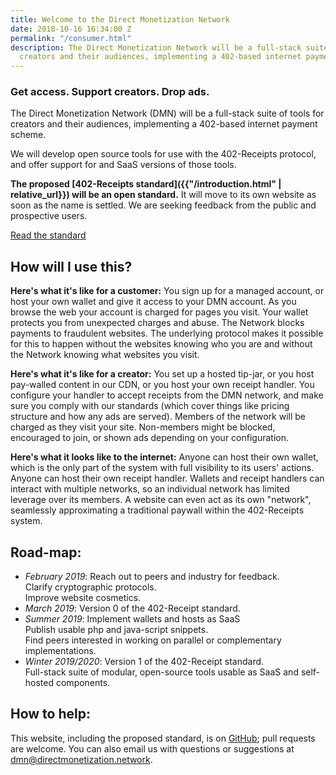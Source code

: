 ```yaml
---
title: Welcome to the Direct Monetization Network
date: 2018-10-16 16:34:00 Z
permalink: "/consumer.html"
description: The Direct Monetization Network will be a full-stack suite of tools for
  creators and their audiences, implementing a 402-based internet payment scheme.
---
```


### Get access. Support creators. Drop ads.


The Direct Monetization Network (DMN) will be a full-stack suite of tools for creators and their audiences, implementing a 402-based internet payment scheme.

We will develop open source tools for use with the 402-Receipts protocol, and offer support for and SaaS versions of those tools. 

**The proposed [402-Receipts standard]({{"/introduction.html" | relative_url}}) will be an open standard.** It will move to its own website as soon as the name is settled. We are seeking feedback from the public and prospective users.

<a class="call-to-action" href="introduction.html">Read the standard</a>

## How will I use this?
**Here's what it's like for a customer:** You sign up for a managed account, or host your own wallet and give it access to your DMN account. As you browse the web your account is charged for pages you visit. Your wallet protects you from unexpected charges and abuse. The Network blocks payments to fraudulent websites. The underlying protocol makes it possible for this to happen without the websites knowing who you are and without the Network knowing what websites you visit.

**Here's what it's like for a creator:** You set up a hosted tip-jar, or you host pay-walled content in our CDN, or you host your own receipt handler. You configure your handler to accept receipts from the DMN network, and make sure you comply with our standards (which cover things like pricing structure and how any ads are served). Members of the network will be charged as they visit your site. Non-members might be blocked, encouraged to join, or shown ads depending on your configuration.

**Here's what it looks like to the internet:** Anyone can host their own wallet, which is the only part of the system with full visibility to its users' actions. Anyone can host their own receipt handler. Wallets and receipt handlers can interact with multiple networks, so an individual network has limited leverage over its members. A website can even act as its own "network", seamlessly approximating a traditional paywall within the 402-Receipts system. 

## Road-map:
- _February 2019_: Reach out to peers and industry for feedback.  
  Clarify cryptographic protocols.  
  Improve website cosmetics.
- _March 2019_: Version 0 of the 402-Receipt standard.
- _Summer 2019_: Implement wallets and hosts as SaaS  
  Publish usable php and java-script snippets.  
  Find peers interested in working on parallel or complementary implementations.
- _Winter 2019/2020_: Version 1 of the 402-Receipt standard.  
  Full-stack suite of modular, open-source tools usable as SaaS and self-hosted components.

## How to help:
This website, including the proposed standard, is on [GitHub](https://github.com/ShapeOfMatter/direct-monetization-static); pull requests are welcome. You can also email us with questions or suggestions at <dmn@directmonetization.network>.


